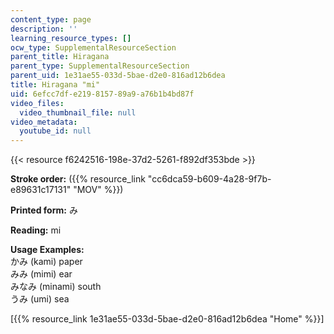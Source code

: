 ```yaml
---
content_type: page
description: ''
learning_resource_types: []
ocw_type: SupplementalResourceSection
parent_title: Hiragana
parent_type: SupplementalResourceSection
parent_uid: 1e31ae55-033d-5bae-d2e0-816ad12b6dea
title: Hiragana "mi"
uid: 6efcc7df-e219-8157-89a9-a76b1b4bd87f
video_files:
  video_thumbnail_file: null
video_metadata:
  youtube_id: null
---
```


{{< resource f6242516-198e-37d2-5261-f892df353bde >}}

**Stroke order:** ({{% resource_link "cc6dca59-b609-4a28-9f7b-e89631c17131" "MOV" %}})

**Printed form:** み

**Reading:** mi

**Usage Examples:**  
かみ (kami) paper  
みみ (mimi) ear  
みなみ (minami) south  
うみ (umi) sea

  
\[{{% resource_link 1e31ae55-033d-5bae-d2e0-816ad12b6dea "Home" %}}\]